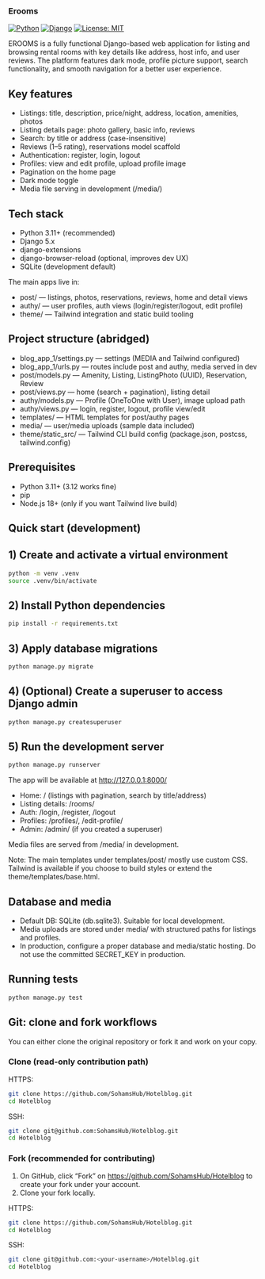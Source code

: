 ### Erooms
[![Python](https://img.shields.io/badge/Python-3.9+-blue.svg)](https://www.python.org/)
[![Django](https://img.shields.io/badge/Django-4.x-green.svg)](https://www.djangoproject.com/)
[![License: MIT](https://img.shields.io/badge/License-MIT-yellow.svg)](LICENSE)

EROOMS is a fully functional Django-based web application for listing and browsing rental rooms with key details like address, host info, and user reviews. The platform features dark mode, profile picture support, search functionality, and smooth navigation for a better user experience.

## Key features

- Listings: title, description, price/night, address, location, amenities, photos
- Listing details page: photo gallery, basic info, reviews
- Search: by title or address (case-insensitive)
- Reviews (1–5 rating), reservations model scaffold
- Authentication: register, login, logout
- Profiles: view and edit profile, upload profile image
- Pagination on the home page
- Dark mode toggle
- Media file serving in development (/media/)

## Tech stack

- Python 3.11+ (recommended)
- Django 5.x
- django-extensions
- django-browser-reload (optional, improves dev UX)
- SQLite (development default)

The main apps live in:
- post/ — listings, photos, reservations, reviews, home and detail views
- authy/ — user profiles, auth views (login/register/logout, edit profile)
- theme/ — Tailwind integration and static build tooling

## Project structure (abridged)

- blog_app_1/settings.py — settings (MEDIA and Tailwind configured)
- blog_app_1/urls.py — routes include post and authy, media served in dev
- post/models.py — Amenity, Listing, ListingPhoto (UUID), Reservation, Review
- post/views.py — home (search + pagination), listing detail
- authy/models.py — Profile (OneToOne with User), image upload path
- authy/views.py — login, register, logout, profile view/edit
- templates/ — HTML templates for post/authy pages
- media/ — user/media uploads (sample data included)
- theme/static_src/ — Tailwind CLI build config (package.json, postcss, tailwind.config)

## Prerequisites

- Python 3.11+ (3.12 works fine)
- pip
- Node.js 18+ (only if you want Tailwind live build)

## Quick start (development)

## 1) Create and activate a virtual environment

```bash
python -m venv .venv
source .venv/bin/activate
```

## 2) Install Python dependencies

```bash
pip install -r requirements.txt
```


## 3) Apply database migrations

```bash
python manage.py migrate
```

## 4) (Optional) Create a superuser to access Django admin

```bash
python manage.py createsuperuser
```

## 5) Run the development server

```bash
python manage.py runserver
```

The app will be available at http://127.0.0.1:8000/

- Home: / (listings with pagination, search by title/address)
- Listing details: /rooms/<id>
- Auth: /login, /register, /logout
- Profiles: /profiles/<id>, /edit-profile/
- Admin: /admin/ (if you created a superuser)

Media files are served from /media/ in development.

Note: The main templates under templates/post/ mostly use custom CSS. Tailwind is available if you choose to build styles or extend the theme/templates/base.html.

## Database and media

- Default DB: SQLite (db.sqlite3). Suitable for local development.
- Media uploads are stored under media/ with structured paths for listings and profiles.
- In production, configure a proper database and media/static hosting. Do not use the committed SECRET_KEY in production.

## Running tests

```bash
python manage.py test
```

## Git: clone and fork workflows

You can either clone the original repository or fork it and work on your copy.

### Clone (read-only contribution path)

HTTPS:

```bash
git clone https://github.com/SohamsHub/Hotelblog.git
cd Hotelblog
```

SSH:

```bash
git clone git@github.com:SohamsHub/Hotelblog.git
cd Hotelblog
```

### Fork (recommended for contributing)

1) On GitHub, click “Fork” on https://github.com/SohamsHub/Hotelblog to create your fork under your account.
2) Clone your fork locally.

HTTPS:

```bash
git clone https://github.com/SohamsHub/Hotelblog.git
cd Hotelblog
```

SSH:

```bash
git clone git@github.com:<your-username>/Hotelblog.git
cd Hotelblog
```
